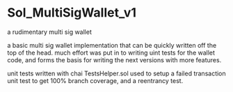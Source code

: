 # Sol_MultiSigWallet_v1
a rudimentary multi sig wallet

a basic multi sig wallet implementation that can be quickly written off the top of the head.
much effort was put in to writing uint tests for the wallet code, and forms the basis for writing the next versions with more features.

unit tests written with chai
TestsHelper.sol used to setup a failed transaction unit test to get 100% branch coverage, and a reentrancy test.
